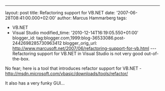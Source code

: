 ---
layout: post
title: Refactoring support for VB.NET
date: '2007-06-28T08:41:00.000+02:00'
author: Marcus Hammarberg
tags:
  - VB.NET
  - Visual Studio
modified_time: '2010-12-14T16:19:05.550+01:00'
blogger_id: tag:blogger.com,1999:blog-36533086.post-2442698285730963412
blogger_orig_url: http://www.marcusoft.net/2007/06/refactoring-support-for-vb.html ---
Refactoring support for VB.NET in
Visual Studio is not very good out-of-the-box.

No fear; here is a tool that introduces refactor support for VB.NET -
<http://msdn.microsoft.com/vbasic/downloads/tools/refactor/>

It also has a very funky GUI...
